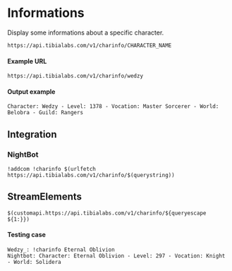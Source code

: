 # Informations

Display some informations about a specific character.

`https://api.tibialabs.com/v1/charinfo/CHARACTER_NAME`

#### Example URL

`https://api.tibialabs.com/v1/charinfo/wedzy`

#### Output example

```
Character: Wedzy - Level: 1378 - Vocation: Master Sorcerer - World: Belobra - Guild: Rangers
```

## Integration

### NightBot

```
!addcom !charinfo $(urlfetch https://api.tibialabs.com/v1/charinfo/$(querystring))
```

## StreamElements

```
$(customapi.https://api.tibialabs.com/v1/charinfo/${queryescape ${1:}})
```

#### Testing case

```
Wedzy_: !charinfo Eternal Oblivion
Nightbot: Character: Eternal Oblivion - Level: 297 - Vocation: Knight - World: Solidera
```
